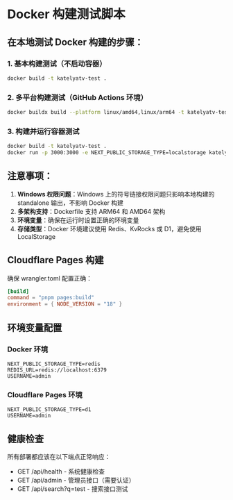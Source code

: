 # Docker 构建测试脚本

## 在本地测试 Docker 构建的步骤：

### 1. 基本构建测试（不启动容器）

```bash
docker build -t katelyatv-test .
```

### 2. 多平台构建测试（GitHub Actions 环境）

```bash
docker buildx build --platform linux/amd64,linux/arm64 -t katelyatv-test .
```

### 3. 构建并运行容器测试

```bash
docker build -t katelyatv-test .
docker run -p 3000:3000 -e NEXT_PUBLIC_STORAGE_TYPE=localstorage katelyatv-test
```

## 注意事项：

1. **Windows 权限问题**：Windows 上的符号链接权限问题只影响本地构建的 standalone 输出，不影响 Docker 构建
2. **多架构支持**：Dockerfile 支持 ARM64 和 AMD64 架构
3. **环境变量**：确保在运行时设置正确的环境变量
4. **存储类型**：Docker 环境建议使用 Redis、KvRocks 或 D1，避免使用 LocalStorage

## Cloudflare Pages 构建

确保 wrangler.toml 配置正确：

```toml
[build]
command = "pnpm pages:build"
environment = { NODE_VERSION = "18" }
```

## 环境变量配置

### Docker 环境

```env
NEXT_PUBLIC_STORAGE_TYPE=redis
REDIS_URL=redis://localhost:6379
USERNAME=admin
```

### Cloudflare Pages 环境

```env
NEXT_PUBLIC_STORAGE_TYPE=d1
USERNAME=admin
```

## 健康检查

所有部署都应该在以下端点正常响应：

- GET /api/health - 系统健康检查
- GET /api/admin - 管理员接口（需要认证）
- GET /api/search?q=test - 搜索接口测试
